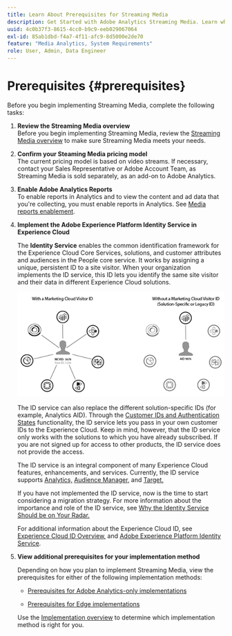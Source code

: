 ```yaml
---
title: Learn About Prerequisites for Streaming Media
description: Get Started with Adobe Analytics Streaming Media. Learn what you need to implement Adobe Analytics for Streaming Media.
uuid: 4c0b37f3-8615-4cc0-b9c9-eeb029067064
exl-id: 85ab1dbd-f4a7-4f11-afc9-8d5000e2de70
feature: "Media Analytics, System Requirements"
role: User, Admin, Data Engineer
---
```

# Prerequisites {#prerequisites}

Before you begin implementing Streaming Media, complete the following tasks:

1. **Review the Streaming Media overview**<br>
Before you begin implementing Streaming Media, review the [Streaming Media overview](/help/media-overview.md) to make sure Streaming Media meets your needs.

1. **Confirm your Steaming Media pricing model**<br>
The current pricing model is based on video streams. If necessary, contact your Sales Representative or Adobe Account Team, as Streaming Media is sold separately, as an add-on to Adobe Analytics.<!--update when media SKUs are added to other AEP apps -->

1. **Enable Adobe Analytics Reports**<br>
To enable reports in Analytics and to view the content and ad data that you're collecting, you must enable reports in Analytics. See [Media reports enablement](/help/reporting/media-reports-enable.md).

1. **Implement the Adobe Experience Platform Identity Service in Experience Cloud**
   
   The **Identity Service** enables the common identification framework for the Experience Cloud Core Services, solutions, and customer attributes and audiences in the People core service. It works by assigning a unique, persistent ID to a site visitor. When your organization implements the ID service, this ID lets you identify the same site visitor and their data in different Experience Cloud solutions.

   ![ID Service graphic](assets/mc_id_service_graphic.png)

   The ID service can also replace the different solution-specific IDs (for example, Analytics AID). Through the [Customer IDs and Authentication States](https://experienceleague.adobe.com/docs/id-service/using/reference/authenticated-state.html) functionality, the ID service lets you pass in your own customer IDs to the Experience Cloud. Keep in mind, however, that the ID service only works with the solutions to which you have already subscribed. If you are not signed up for access to other products, the ID service does not provide the access.

   The ID service is an integral component of many Experience Cloud features, enhancements, and services. Currently, the ID service supports [Analytics,](https://www.adobe.com/marketing-cloud/web-analytics.html) [Audience Manager,](https://www.adobe.com/marketing-cloud/data-management-platform.html) and [Target.](https://www.adobe.com/marketing-cloud/testing-targeting.html)

   If you have not implemented the ID service, now is the time to start considering a migration strategy. For more information about the importance and role of the ID service, see [Why the Identity Service Should be on Your Radar.](https://theblog.adobe.com/why-new-adobe-marketing-cloud-id-service-should-be-on-your-radar/)

   For additional information about the Experience Cloud ID, see [Experience Cloud ID Overview,](https://experienceleague.adobe.com/docs/id-service/using/intro/overview.html) and [Adobe Experience Platform Identity Service](https://experienceleague.adobe.com/docs/id-service/using/home.html).

1. **View additional prerequisites for your implementation method** 
   
      Depending on how you plan to implement Streaming Media, view the prerequisites for either of the following implementation methods:
 
      * [Prerequisites for Adobe Analytics-only implementations](/help/implementation/media-sdk/setup/prerequisites-analytics.md)
   
      * [Prerequisites for Edge implementations](/help/implementation/edge/prerequisites-edge.md)

      Use the [Implementation overview](/help/implementation/overview.md) to determine which implementation method is right for you.
